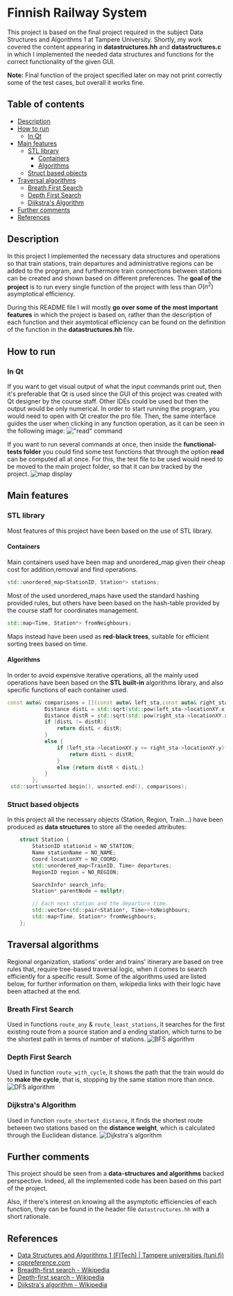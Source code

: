 # Finnish Railway System
This project is based on the final project required in the subject Data Structures and Algorithms 1 at Tampere University. Shortly, my work covered the content appearing in **datastructures.hh** and **datastructures.c** in which I implemented the needed data structures and functions for the correct functionality of the given GUI.
  
**Note:** Final function of the project specified later on may not print correctly some of the test cases, but overall it works fine.

## Table of contents
- [Description](https://github.com/robredomikel/finnish-railway-system#description)
- [How to run](https://github.com/robredomikel/finnish-railway-system#how-to-run)
	- [In Qt](https://github.com/robredomikel/finnish-railway-system#in-qt)
- [Main features](https://github.com/robredomikel/finnish-railway-system#main-features)
	- [STL library](https://github.com/robredomikel/finnish-railway-system#stl-library)
		- [Containers](https://github.com/robredomikel/finnish-railway-system#containers)
		- [Algorithms](https://github.com/robredomikel/finnish-railway-system#algorithms)
	- [Struct based objects](https://github.com/robredomikel/finnish-railway-system#struct-based-objects)
- [Traversal algorithms](https://github.com/robredomikel/finnish-railway-system#traversal-algorithms)
	- [Breath First Search](https://github.com/robredomikel/finnish-railway-system#breath-first-search)
	- [Depth First Search](https://github.com/robredomikel/finnish-railway-system#depth-first-search)
	- [Dijkstra's Algorithm](https://github.com/robredomikel/finnish-railway-system#dijkstras-algorithm)
- [Further comments](https://github.com/robredomikel/finnish-railway-system#further-comments)
- [References](https://github.com/robredomikel/finnish-railway-system#references)

## Description
In this project I implemented the necessary data structures and operations so that train stations, train departures and administrative regions can be added to the program, and furthermore train connections between stations can be created and shown based on different preferences. The **goal of the project** is to run every single function of the project with less than $O(n^2)$ asymptotical efficiency.

During this  README file I will mostly **go over some of the most important features** in which the project is based on, rather than the description of each function and their asymtotical efficiency can be found on the definition of the function in the **datastructures.hh** file.
## How to run
### In Qt
If you want to get visual output of what the input commands print out, then it's preferable that Qt is used since the GUI of this project was created with Qt designer by the course staff. Other IDEs could be used but then the output would be only numerical. 
In order to start running the program, you would need to open with Qt creator the pro file. Then, the same interface guides the user when clicking in any function operation, as it can be seen in the following image:
!["read" command](./finnish-railways/read-command.PNG)

If you want to run several commands at once, then inside the **functional-tests folder** you could find some test functions that through the option **read** can be computed all at once. For this, the test file to be used would need to be moved to the main project folder, so that it can bw tracked by the project. 
![map display](./finnish-railways/map-example.PNG)
## Main features
### STL library
Most features of this project have been based on the use of STL library.
#### Containers
Main containers used have been map and unordered_map given their cheap cost for addition,removal and find operations.
 ```cpp
 std::unordered_map<StationID, Station*> stations;
 ```
Most of the used unordered_maps have used the standard hashing provided rules, but others have been based on the hash-table provided by the course staff for coordinates management.
 ```cpp
 std::map<Time, Station*> fromNeighbours;
 ```
Maps instead have been used as **red-black trees**, suitable for efficient sorting trees based on time.

#### Algorithms
In order to avoid expensive iterative operations, all the mainly used operations have been based on the **STL built-in** algorithms library, and also specific functions of each container used.
```cpp
const auto& comparisons = [](const auto& left_sta,const auto& right_sta){
            Distance distL = std::sqrt(std::pow(left_sta->locationXY.x, 2) + std::pow(left_sta->locationXY.y, 2));
            Distance distR = std::sqrt(std::pow(right_sta->locationXY.x, 2) + std::pow(right_sta->locationXY.y, 2));
            if (distL != distR){
                return distL < distR;
            }
            else {
                if (left_sta->locationXY.y <= right_sta->locationXY.y){
                    return distL < distR;
                }
                else {return distR < distL;}
            }
        };
 std::sort(unsorted.begin(), unsorted.end(), comparisons);
```
### Struct based objects
In this project all the necessary objects (Station, Region, Train...) have been produced as **data structures** to store all the needed attributes:
```cpp
    struct Station {
        StationID stationid = NO_STATION;
        Name stationName = NO_NAME;
        Coord locationXY = NO_COORD;
        std::unordered_map<TrainID, Time> departures;
        RegionID region = NO_REGION;

        SearchInfo* search_info;
        Station* parentNode = nullptr;

		// Each next station and the departure time.
        std::vector<std::pair<Station*, Time>>toNeighbours; 
        std::map<Time, Station*> fromNeighbours;
    };
```
## Traversal algorithms
Regional organization, stations' order and trains' itinerary are based on tree rules that, require tree-based traversal logic, when it comes to search efficiently for a specific result. Some of the algorithms used are listed below, for further information on them, wikipedia links with their logic have been attached at the end.
### Breath First Search
Used in functions ```route_any``` & ```route_least_stations```, it searches for the first existing route from a source station and a ending station, which turns to be the shortest path in terms of number of stations.
![BFS algorithm](./finnish-railways/BFS-Algorithm_Search_Way.gif)
### Depth First Search
Used in function ```route_with_cycle```, it shows the path that the train would do to **make the cycle**, that is, stopping by the same station more than once.
![DFS algorithm](./finnish-railways/dfs.gif)
### Dijkstra's Algorithm
Used in function ```route_shortest_distance```, it finds the shortest route between two stations based on the **distance weight**, which is calculated through the Euclidean distance.
![Dijkstra's algorithm](./finnish-railways/Dijkstras_progress_animation.gif)

## Further comments
This project should be seen from a **data-structures and algorithms** backed perspective. Indeed, all the implemented code has been based on this part of the project.

Also, if there's interest on knowing all the asymptotic efficiencies of each function, they can be found in the header file ```datastructures.hh``` with a short rationale.

## References
- [Data Structures and Algorithms 1 (FITech) | Tampere universities (tuni.fi)](https://www.tuni.fi/en/study-with-us/data-structures-and-algorithms-1-fitech#url-controlled-expander-trigger--study-program-non-degree-298992)
- [cppreference.com](https://en.cppreference.com/w/)
- [Breadth-first search - Wikipedia](https://en.wikipedia.org/wiki/Breadth-first_search)
- [Depth-first search - Wikipedia](https://en.wikipedia.org/wiki/Depth-first_search)
- [Dijkstra's algorithm - Wikipedia](https://en.wikipedia.org/wiki/Dijkstra%27s_algorithm)
